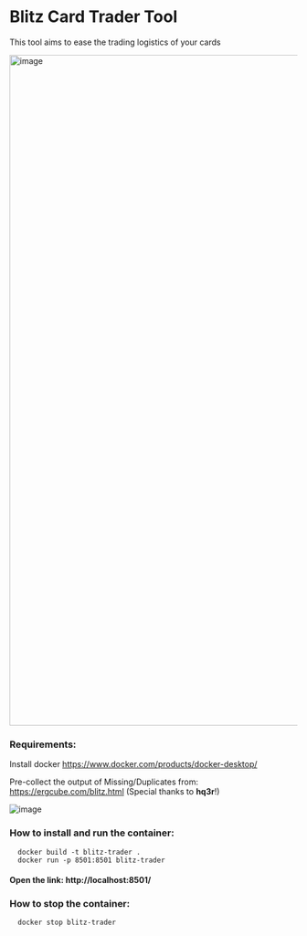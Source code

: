 # Blitz Card Trader Tool

This tool aims to ease the trading logistics of your cards 

<img width="1175" alt="image" src="https://github.com/n1ur0/blitz-trader-tool/assets/16278543/01491c7f-dcf1-4fbd-90ad-460464efc0f2">

### Requirements:
Install docker
  https://www.docker.com/products/docker-desktop/

Pre-collect the output of Missing/Duplicates from: https://ergcube.com/blitz.html (Special thanks to **hq3r**!)

![image](https://github.com/n1ur0/blitz-trader-tool/assets/16278543/6b29c68f-ede4-449d-a820-5067b537063a)

### How to install and run the container:
```
  docker build -t blitz-trader .  
  docker run -p 8501:8501 blitz-trader
```
#### Open the link: http://localhost:8501/

### How to stop the container:
```
  docker stop blitz-trader
```
